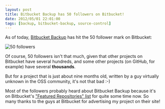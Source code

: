 ```yaml
---
layout: post
title: Bitbucket Backup has 50 followers on Bitbucket!
date: 2012/05/01 22:01:00
tags: [backup, bitbucket-backup, source-control]
---
```


As of today, [Bitbucket Backup](http://christianspecht.de/bitbucket-backup/) has hit the 50 follower mark on Bitbucket:

![50 followers](/img/bbb-50-followers.png "50 followers")

Of course, 50 followers isn't that much, given that other projects on Bitbucket have several hundreds, and some other projects (on GitHub, for example) have several **thousands**.

But for a project that is just about nine months old, written by a guy virtually unknown in the OSS community, it's not that bad :-)

Most of the followers probably heard about Bitbucket Backup because it's on Bitbucket's ["Featured Repositories" list](https://bitbucket.org/explore) for quite some time now.
So many thanks to the guys at Bitbucket for advertising my project on their site!